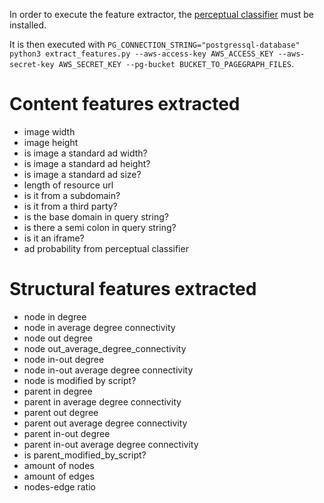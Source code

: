 In order to execute the feature extractor, the [perceptual classifier](https://github.com/brave-experiments/ads-identifier/releases/download/0.3/ads-identifier-0.3.tar.gz) must be installed.

It is then executed with `PG_CONNECTION_STRING="postgressql-database" python3 extract_features.py --aws-access-key AWS_ACCESS_KEY --aws-secret-key AWS_SECRET_KEY --pg-bucket BUCKET_TO_PAGEGRAPH_FILES`.

# Content features extracted
* image width
* image height
* is image a standard ad width?
* is image a standard ad height?
* is image a standard ad size?
* length of resource url
* is it from a subdomain?
* is it from a third party?
* is the base domain in query string?
* is there a semi colon in query string?
* is it an iframe?
* ad probability from perceptual classifier

# Structural features extracted
* node in degree
* node in average degree connectivity
* node out degree
* node out_average_degree_connectivity
* node in-out degree
* node in-out average degree connectivity
* node is modified by script?
* parent in degree
* parent in average degree connectivity
* parent out degree
* parent out average degree connectivity
* parent in-out degree
* parent in-out average degree connectivity
* is parent_modified_by_script?
* amount of nodes
* amount of edges
* nodes-edge ratio